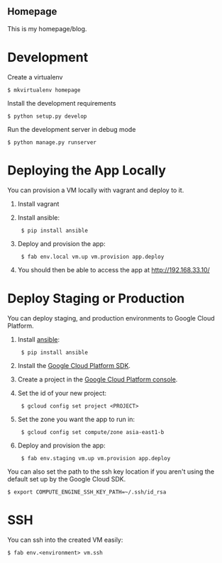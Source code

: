 Homepage
------------------

This is my homepage/blog.

# Development

Create a virtualenv

    $ mkvirtualenv homepage

Install the development requirements

    $ python setup.py develop

Run the development server in debug mode

    $ python manage.py runserver

# Deploying the App Locally

You can provision a VM locally with vagrant and deploy to it.

1. Install vagrant
1. Install ansible:

        $ pip install ansible

1. Deploy and provision the app:

        $ fab env.local vm.up vm.provision app.deploy

1. You should then be able to access the app at http://192.168.33.10/

# Deploy Staging or Production

You can deploy staging, and production environments to Google Cloud Platform.

1. Install [ansible](http://www.ansible.com/):

        $ pip install ansible

1. Install the [Google Cloud Platform SDK](https://cloud.google.com/sdk/).
1. Create a project in the [Google Cloud Platform console](http://console.developers.google.com/).
1. Set the id of your new project:

        $ gcloud config set project <PROJECT>

1. Set the zone you want the app to run in:

        $ gcloud config set compute/zone asia-east1-b

1. Deploy and provision the app:

        $ fab env.staging vm.up vm.provision app.deploy

You can also set the path to the ssh key location if you aren't
using the default set up by the Google Cloud SDK.

    $ export COMPUTE_ENGINE_SSH_KEY_PATH=~/.ssh/id_rsa

# SSH

You can ssh into the created VM easily:

    $ fab env.<environment> vm.ssh
